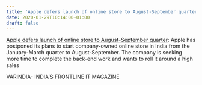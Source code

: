 ```yaml
---
title: 'Apple defers launch of online store to August-September quarter'
date: 2020-01-29T10:14:00+01:00
draft: false
---
```


[Apple defers launch of online store to August-September quarter](https://varindia.com/news/apple-defers-launch-of-online-store-to-augustseptember-quarter#.XjFM0PM6j3c.blogger): Apple has postponed its plans to start company-owned online store in India from the January-March quarter to August-September. The company is seeking more time to complete the back-end work and wants to roll it around a high sales  
  
VARINDIA- INDIA'S FRONTLINE IT MAGAZINE